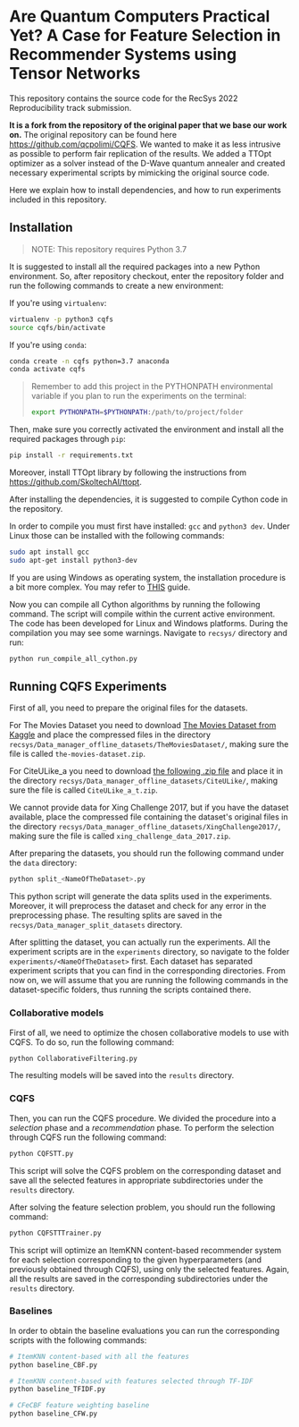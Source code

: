 # Are Quantum Computers Practical Yet? A Case for Feature Selection in Recommender Systems using Tensor Networks

This repository contains the source code for the RecSys 2022 Reproducibility track submission.

**It is a fork from the repository of the original paper that we base our work on.**
The original repository can be found here https://github.com/qcpolimi/CQFS. We 
wanted to make it as less intrusive as possible to perform fair replication of
the results. We added a TTOpt optimizer as a solver instead of the D-Wave 
quantum annealer and created necessary experimental scripts by mimicking the 
original source code.

Here we explain how to install dependencies, and how to run
experiments included in this repository.

## Installation

> NOTE: This repository requires Python 3.7

It is suggested to install all the required packages into a new Python environment. So, after repository checkout, enter
the repository folder and run the following commands to create a new environment:

If you're using `virtualenv`:

```bash
virtualenv -p python3 cqfs
source cqfs/bin/activate
```

If you're using `conda`:

```bash
conda create -n cqfs python=3.7 anaconda
conda activate cqfs
```

>Remember to add this project in the PYTHONPATH environmental variable if you plan to run the experiments 
on the terminal:
>```bash
>export PYTHONPATH=$PYTHONPATH:/path/to/project/folder
>```

Then, make sure you correctly activated the environment and install all the required packages through `pip`:
```bash
pip install -r requirements.txt
```

Moreover, install TTOpt library by following the instructions from https://github.com/SkoltechAI/ttopt.

After installing the dependencies, it is suggested to compile Cython code in the repository.

In order to compile you must first have installed: `gcc` and `python3 dev`. Under Linux those can be installed with the
following commands:

```bash
sudo apt install gcc 
sudo apt-get install python3-dev
```

If you are using Windows as operating system, the installation procedure is a bit more complex. You may refer
to [THIS](https://github.com/cython/cython/wiki/InstallingOnWindows) guide.

Now you can compile all Cython algorithms by running the following command. The script will compile within the current
active environment. The code has been developed for Linux and Windows platforms. During the compilation you may see some
warnings. Navigate to `recsys/` directory and run:

```bash
python run_compile_all_cython.py
```

## Running CQFS Experiments

First of all, you need to prepare the original files for the datasets.

For The Movies Dataset you need to download
[The Movies Dataset from Kaggle](https://www.kaggle.com/rounakbanik/the-movies-dataset) and place the compressed files
in the directory `recsys/Data_manager_offline_datasets/TheMoviesDataset/`, making sure the file is called
`the-movies-dataset.zip`.

For CiteULike_a you need to download
[the following .zip file](https://polimi365-my.sharepoint.com/:u:/g/personal/10322330_polimi_it/EcjHpkI8TQdHnFVwVMkNGN4BmNkurMWw79sU8kpt4wk8eA?e=QYhdbz)
and place it in the directory `recsys/Data_manager_offline_datasets/CiteULike/`, making sure the file is called
`CiteULike_a_t.zip`.

We cannot provide data for Xing Challenge 2017, but if you have the dataset available, place the compressed file
containing the dataset's original files in the directory `recsys/Data_manager_offline_datasets/XingChallenge2017/`,
making sure the file is called `xing_challenge_data_2017.zip`.

After preparing the datasets, you should run the following command under the `data` directory:


```bash
python split_<NameOfTheDataset>.py
```

This python script will generate the data splits used in the experiments. Moreover, it will preprocess the dataset and
check for any error in the preprocessing phase. The resulting splits are saved in the
`recsys/Data_manager_split_datasets` directory.

After splitting the dataset, you can actually run the experiments. All the experiment scripts are in the `experiments`
directory, so navigate to the folder `experiments/<NameOfTheDataset>` first.
Each dataset has separated experiment scripts that you can find in the corresponding directories.
From now on, we will assume that you are running the following commands in the dataset-specific folders, thus running
the scripts contained there.

### Collaborative models

First of all, we need to optimize the chosen collaborative models to use with CQFS. To do so, run the following command:

```bash
python CollaborativeFiltering.py
```

The resulting models will be saved into the `results` directory.

### CQFS

Then, you can run the CQFS procedure. We divided the procedure into a _selection_ phase and a _recommendation_ phase. To
perform the selection through CQFS run the following command:

```bash
python CQFSTT.py
```

This script will solve the CQFS problem on the corresponding dataset and save all the selected features in appropriate
subdirectories under the `results` directory.

After solving the feature selection problem, you should run the following command:

```bash
python CQFSTTTrainer.py
```

This script will optimize an ItemKNN content-based recommender system for each selection corresponding to the given
hyperparameters (and previously obtained through CQFS), using only the selected features. Again, all the results are
saved in the corresponding subdirectories under the `results` directory.


### Baselines

In order to obtain the baseline evaluations you can run the corresponding scripts with the following commands:

```bash
# ItemKNN content-based with all the features
python baseline_CBF.py

# ItemKNN content-based with features selected through TF-IDF
python baseline_TFIDF.py

# CFeCBF feature weighting baseline
python baseline_CFW.py
```
